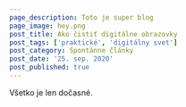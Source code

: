 ```yaml
---
page_description: Toto je super blog
page_image: hey.png
post_title: Ako čistiť digitálne obrazovky
post_tags: ['praktické', 'digitálny svet']
post_category: Spontánne články
post_date: '25. sep. 2020'
post_published: true
---
```


Všetko je len dočasné.